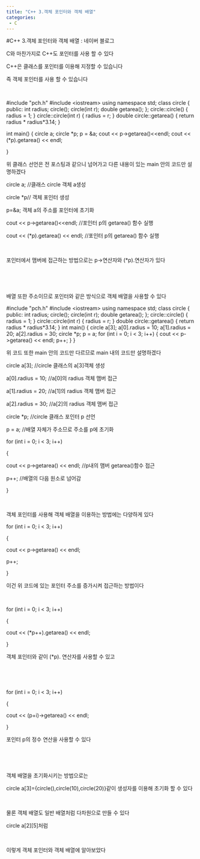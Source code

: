 ```yaml
---
title: "C++ 3.객체 포인터와 객체 배열"
categories:
 - C
---
```

#C++ 3.객체 포인터와 객체 배열 : 네이버 블로그
<div class="wrap_rabbit pcol2 _param(1) _postViewArea221672889074" id="post-view221672889074">
<!-- Rabbit HTML --><div class="se-viewer se-theme-default" lang="ko-KR">
<!-- SE_DOC_HEADER_END -->
<div class="se-main-container">
<div class="se-component se-text se-l-default" id="SE-183f4a46-13c7-4b83-8e3a-f5d0335fb77f">
<div class="se-component-content">
<div class="se-section se-section-text se-l-default">
<div class="se-module se-module-text"><!-- SE-TEXT { --><p class="se-text-paragraph se-text-paragraph-align-" id="SE-890f4d7a-fb53-4f01-acda-12113878bebe" style=""><span class="se-fs- se-ff-" id="SE-0699f14a-e83c-4639-9706-e4cae7dbb376" style="">C와 마찬가지로 C++도 포인터를 사용 할 수 있다</span></p><!-- } SE-TEXT --><!-- SE-TEXT { --><p class="se-text-paragraph se-text-paragraph-align-" id="SE-cb350db4-16dc-490c-9588-03e701dbfe6d" style=""><span class="se-fs- se-ff-" id="SE-6029d168-3858-4f85-9e1d-86101b21c07d" style="">C++은 클래스를 포인터를 이용해 지정할 수 있습니다</span></p><!-- } SE-TEXT --><!-- SE-TEXT { --><p class="se-text-paragraph se-text-paragraph-align-" id="SE-427d0657-ce1e-468e-bf5c-ca2638bf4cec" style=""><span class="se-fs- se-ff-" id="SE-b4a567bd-3de7-48a2-add9-bc1a2cfd125d" style="">즉 객체 포인터를 사용 할 수 있습니다</span></p><!-- } SE-TEXT --><!-- SE-TEXT { --><p class="se-text-paragraph se-text-paragraph-align-" id="SE-8ef0f731-97ce-4198-a883-c30f1e3e56ce" style=""><span class="se-fs- se-ff-" id="SE-09a597ff-8226-43aa-b205-09f0315a5d17" style="">​</span></p><!-- } SE-TEXT --></div>
</div>
</div>
</div> <div class="se-component se-code se-l-default" id="SE-abec60e0-df9c-4fc9-83af-3ac77aebec73">
<div class="se-component-content">
<div class="se-section se-section-code se-l-default">
<div class="se-module se-module-code se-fs-fs13">
<div class="se-code-source">
<div class="__se_code_view language-javascript">#include "pch.h"
#include &lt;iostream&gt;
using namespace std;
class circle {
public:
	int radius;
	circle();
	circle(int r);
	double getarea();
};
circle::circle() {
	radius = 1;
}
circle::circle(int r) {
	radius = r;
}
double circle::getarea() {
	return radius * radius*3.14;
}


int main() {
	circle a;
	circle *p;
	p = &amp;a;
	cout &lt;&lt; p-&gt;getarea()&lt;&lt;endl;
	cout &lt;&lt; (*p).getarea() &lt;&lt; endl;


}</div>
</div>
</div>
</div>
</div>
<script class="__se_module_data" data-module='{"type":"v2_code", "id" : "SE-abec60e0-df9c-4fc9-83af-3ac77aebec73"}' type="text/data"></script>
</div> <div class="se-component se-text se-l-default" id="SE-760fa27b-1d4e-4aa9-9447-ca57b599850a">
<div class="se-component-content">
<div class="se-section se-section-text se-l-default">
<div class="se-module se-module-text"><!-- SE-TEXT { --><p class="se-text-paragraph se-text-paragraph-align-" id="SE-15facd60-1445-4041-92a8-3688ab30d678" style=""><span class="se-fs- se-ff-" id="SE-42d195d2-33ab-43c9-adf5-4c9dc2dfaf58" style="">위 클래스 선언은 전 포스팅과 같으니 넘어가고 다른 내용이 있는 main 안의 코드만 설명하겠다</span></p><!-- } SE-TEXT --><!-- SE-TEXT { --><p class="se-text-paragraph se-text-paragraph-align-" id="SE-e5156350-36d3-4604-a5af-22c153b4deb5" style=""><span class="se-fs- se-ff-" id="SE-18bfae8a-70a8-4ca8-8eda-4c514320059b" style="">circle a; //클래스 circle 객체 a생성</span></p><!-- } SE-TEXT --><!-- SE-TEXT { --><p class="se-text-paragraph se-text-paragraph-align-" id="SE-a282b6d1-1c27-49b9-9408-5a734d43306b" style=""><span class="se-fs- se-ff-" id="SE-ee9dd8e9-610c-439d-9034-469707899466" style="">circle *p// 객체 포인터 생성</span></p><!-- } SE-TEXT --><!-- SE-TEXT { --><p class="se-text-paragraph se-text-paragraph-align-" id="SE-9027e84d-e9ca-40a2-bb4a-2dbb42138ea5" style=""><span class="se-fs- se-ff-" id="SE-c5a98abe-4ad8-45da-a235-ddbefa0167cb" style="">p=&amp;a; 객체  a의 주소를 포인터에 초기화</span></p><!-- } SE-TEXT --><!-- SE-TEXT { --><p class="se-text-paragraph se-text-paragraph-align-" id="SE-3be500a9-7dd4-4fb8-872b-49751b3c2101" style=""><span class="se-fs- se-ff-" id="SE-641e69c5-0346-4cee-9ba4-340f85143748" style="">cout &lt;&lt; p-&gt;getarea()&lt;&lt;endl; //포인터 p의 getarea() 함수 실행</span></p><!-- } SE-TEXT --><!-- SE-TEXT { --><p class="se-text-paragraph se-text-paragraph-align-" id="SE-3aacc4af-c832-4c7d-b312-c923e225328f" style=""><span class="se-fs- se-ff-" id="SE-ebea0007-e986-4965-8bef-1848850a2ecc" style="">cout &lt;&lt; (*p).getarea() &lt;&lt; endl; //포인터 p의 getarea() 함수 실행</span></p><!-- } SE-TEXT --><!-- SE-TEXT { --><p class="se-text-paragraph se-text-paragraph-align-" id="SE-a3621e13-0cfd-487e-a283-fa9367621f39" style=""><span class="se-fs- se-ff-" id="SE-367db521-945b-4d07-b505-3ad4abb2b026" style="">​</span></p><!-- } SE-TEXT --><!-- SE-TEXT { --><p class="se-text-paragraph se-text-paragraph-align-" id="SE-863ba313-8833-4f7f-a66d-e6c055bcfac9" style=""><span class="se-fs- se-ff-" id="SE-37faf0c5-de05-47dc-a4cb-e0b4c0dd5a8f" style="">포인터에서 맴버에 접근하는 방법으로는 p-&gt;연산자와 (*p).연산자가 있다</span></p><!-- } SE-TEXT --><!-- SE-TEXT { --><p class="se-text-paragraph se-text-paragraph-align-" id="SE-1ed5556b-653c-4a34-8f2b-d719fe84dd4a" style=""><span class="se-fs- se-ff-" id="SE-30600ea1-6ec7-46bd-ba52-007352c3e189" style="">​</span></p><!-- } SE-TEXT --><!-- SE-TEXT { --><p class="se-text-paragraph se-text-paragraph-align-" id="SE-82383e5a-7724-456d-a98f-2d08addc14ac" style=""><span class="se-fs- se-ff-" id="SE-edaf44c0-0d65-4ead-b9a2-98cc0b19422a" style="">​</span></p><!-- } SE-TEXT --><!-- SE-TEXT { --><p class="se-text-paragraph se-text-paragraph-align-" id="SE-ce77c07d-c36b-4b43-a9cd-76c0c6f8c671" style=""><span class="se-fs- se-ff-" id="SE-60cd7215-0ff0-48c7-a46c-f29c30eae1d6" style="">배열 또한 주소이므로 포인터와 같은 방식으로 객체 배열을 사용할 수 있다</span></p><!-- } SE-TEXT --></div>
</div>
</div>
</div> <div class="se-component se-code se-l-default" id="SE-4cd71de9-a368-47b9-b841-4749a2ec0028">
<div class="se-component-content">
<div class="se-section se-section-code se-l-default">
<div class="se-module se-module-code se-fs-fs13">
<div class="se-code-source">
<div class="__se_code_view language-javascript">#include "pch.h"
#include &lt;iostream&gt;
using namespace std;
class circle {
public:
	int radius;
	circle();
	circle(int r);
	double getarea();
};
circle::circle() {
	radius = 1;
}
circle::circle(int r) {
	radius = r;
}
double circle::getarea() {
	return radius * radius*3.14;
}
int main() {
	circle a[3];
	a[0].radius = 10;
	a[1].radius = 20;
	a[2].radius = 30;
	circle *p;
	p = a;
	for (int i = 0; i &lt; 3; i++)
	{
		cout &lt;&lt; p-&gt;getarea() &lt;&lt; endl;
		p++;
	}
}</div>
</div>
</div>
</div>
</div>
<script class="__se_module_data" data-module='{"type":"v2_code", "id" : "SE-4cd71de9-a368-47b9-b841-4749a2ec0028"}' type="text/data"></script>
</div> <div class="se-component se-text se-l-default" id="SE-278214bc-13f6-4f29-be06-ddc98b33d7fd">
<div class="se-component-content">
<div class="se-section se-section-text se-l-default">
<div class="se-module se-module-text"><!-- SE-TEXT { --><p class="se-text-paragraph se-text-paragraph-align-" id="SE-ae2bd6c4-6586-4029-b93a-051bacd65da6" style=""><span class="se-fs- se-ff-" id="SE-8034d9b3-2549-4481-9202-fa3156409cbd" style="">위 코드 또한 main 안의 코드만 다르므로 main 내의 코드만 설명하겠다</span></p><!-- } SE-TEXT --><!-- SE-TEXT { --><p class="se-text-paragraph se-text-paragraph-align-" id="SE-de89d6f0-a601-41d4-889b-01e4fb58fb26" style=""><span class="se-fs- se-ff-" id="SE-286ae816-4c56-4875-9801-b4d4839666f1" style="">circle a[3]; //circle 클래스의 a[3]객체 생성</span></p><!-- } SE-TEXT --><!-- SE-TEXT { --><p class="se-text-paragraph se-text-paragraph-align-" id="SE-4db941be-e455-4dfc-aee5-cd5cc8ea5e9a" style=""><span class="se-fs- se-ff-" id="SE-3dc279dd-f3c4-4987-baee-50c63e202aaa" style="">a[0].radius = 10; //a[0]의 radius 객체 맴버 접근 </span></p><!-- } SE-TEXT --><!-- SE-TEXT { --><p class="se-text-paragraph se-text-paragraph-align-" id="SE-813f5b97-4b88-4de0-b6a4-0e7ad20117aa" style=""><span class="se-fs- se-ff-" id="SE-2247951d-2a09-4eb5-98c4-5e6511cd3290" style="">a[1].radius = 20; //a[1]의 radius 객체 맴버 접근 </span></p><!-- } SE-TEXT --><!-- SE-TEXT { --><p class="se-text-paragraph se-text-paragraph-align-" id="SE-0506f429-4f01-454e-b0a1-a6da4edf1a41" style=""><span class="se-fs- se-ff-" id="SE-ad24fbe4-8728-4faf-9f58-abb558361834" style="">a[2].radius = 30; //a[2]의 radius 객체 맴버 접근 </span></p><!-- } SE-TEXT --><!-- SE-TEXT { --><p class="se-text-paragraph se-text-paragraph-align-" id="SE-170394e4-3db8-4b16-86aa-81f66cda2722" style=""><span class="se-fs- se-ff-" id="SE-8a0b309f-dbe1-4c2c-8f05-06e905f5cec1" style="">circle *p; //circle 클래스 포인터 p 선언</span></p><!-- } SE-TEXT --><!-- SE-TEXT { --><p class="se-text-paragraph se-text-paragraph-align-" id="SE-17990ac4-685d-4d67-bcd0-788a04d3047c" style=""><span class="se-fs- se-ff-" id="SE-67e15f0e-f034-4298-b54a-96831390a92a" style="">p = a; //배열 자체가 주소므로 주소를 p에 초기화</span></p><!-- } SE-TEXT --><!-- SE-TEXT { --><p class="se-text-paragraph se-text-paragraph-align-" id="SE-3c8bb826-b8b6-4514-b3ae-93cb17825869" style=""><span class="se-fs- se-ff-" id="SE-3f9f33a2-bc07-4056-9f1a-5c30318ffb44" style="">for (int i = 0; i &lt; 3; i++)</span></p><!-- } SE-TEXT --><!-- SE-TEXT { --><p class="se-text-paragraph se-text-paragraph-align-" id="SE-d2910176-3fd2-4cb0-a342-936b0e219f12" style=""><span class="se-fs- se-ff-" id="SE-f3a5a787-e6ba-49b6-9ad3-c1e176589890" style="">{</span></p><!-- } SE-TEXT --><!-- SE-TEXT { --><p class="se-text-paragraph se-text-paragraph-align-" id="SE-d31d8081-0e5a-4d22-9c44-34ac8a632838" style=""><span class="se-fs- se-ff-" id="SE-b6fe439f-6adc-4b7f-9eb1-ab860441cdf8" style="">cout &lt;&lt; p-&gt;getarea() &lt;&lt; endl; //p내의 맴버 getarea()함수 접근</span></p><!-- } SE-TEXT --><!-- SE-TEXT { --><p class="se-text-paragraph se-text-paragraph-align-" id="SE-b5068820-2f0a-4a86-9317-f455c305941b" style=""><span class="se-fs- se-ff-" id="SE-54b3142f-d690-4509-bf97-699b49ce73b3" style="">p++; //배열의 다음 원소로 넘어감</span></p><!-- } SE-TEXT --><!-- SE-TEXT { --><p class="se-text-paragraph se-text-paragraph-align-" id="SE-e0ae70d1-977b-401c-bea7-801d283063bb" style=""><span class="se-fs- se-ff-" id="SE-569ff11e-3793-4877-8f0f-24bb6d18f28a" style="">}</span></p><!-- } SE-TEXT --><!-- SE-TEXT { --><p class="se-text-paragraph se-text-paragraph-align-" id="SE-94a1ede1-c9e0-4f06-b74e-3c736fd7cf5d" style=""><span class="se-fs- se-ff-" id="SE-1ff22edd-8d2e-4ec3-8454-ae94e2fa67d1" style="">​</span></p><!-- } SE-TEXT --><!-- SE-TEXT { --><p class="se-text-paragraph se-text-paragraph-align-" id="SE-fc6a14b6-2eb4-4e27-8cf6-a8d951e69eff" style=""><span class="se-fs- se-ff-" id="SE-c9ba9d04-1d2a-42fd-8db6-b3222b92b1d6" style="">객체 포인터를 사용해 객체 배열을 이용하는 방법에는 다양하게 있다</span></p><!-- } SE-TEXT --><!-- SE-TEXT { --><p class="se-text-paragraph se-text-paragraph-align-" id="SE-01cc00f7-65b8-4c52-b41b-d07f0273b2c2" style=""><span class="se-fs- se-ff-" id="SE-75ccf39b-fef0-4139-9e9a-be8512c9b2bb" style="">for (int i = 0; i &lt; 3; i++)</span></p><!-- } SE-TEXT --><!-- SE-TEXT { --><p class="se-text-paragraph se-text-paragraph-align-" id="SE-a03086c0-7c67-4195-98ab-e3bbb2d5369d" style=""><span class="se-fs- se-ff-" id="SE-a6b22115-ff3b-49f2-9d74-5683eea3e158" style="">{</span></p><!-- } SE-TEXT --><!-- SE-TEXT { --><p class="se-text-paragraph se-text-paragraph-align-" id="SE-dec62868-beee-4a63-9785-0913503d2cda" style=""><span class="se-fs- se-ff-" id="SE-7f6e760d-c291-40a1-98c8-98f61a339915" style="">cout &lt;&lt; p-&gt;getarea() &lt;&lt; endl;</span></p><!-- } SE-TEXT --><!-- SE-TEXT { --><p class="se-text-paragraph se-text-paragraph-align-" id="SE-ef59844f-86d0-4ad5-a970-55d1035b5903" style=""><span class="se-fs- se-ff-" id="SE-a48302ca-c141-45e1-aff4-92e17b622de5" style="">p++;</span></p><!-- } SE-TEXT --><!-- SE-TEXT { --><p class="se-text-paragraph se-text-paragraph-align-" id="SE-b883ffb7-2eef-43d6-9aa1-f1cf7b788b9a" style=""><span class="se-fs- se-ff-" id="SE-e440e4ae-11c6-45d3-829e-55c29cacb2f6" style="">}</span></p><!-- } SE-TEXT --><!-- SE-TEXT { --><p class="se-text-paragraph se-text-paragraph-align-" id="SE-2e08a7e9-1bab-4787-9aad-89d38505b862" style=""><span class="se-fs- se-ff-" id="SE-e2cc94d8-5ffe-4fd9-80e7-e7d6fc2e0766" style="">이건 위 코드에 있는 포인터 주소를 증가시켜 접근하는 방법이다</span></p><!-- } SE-TEXT --><!-- SE-TEXT { --><p class="se-text-paragraph se-text-paragraph-align-" id="SE-ceb92902-662b-4fb6-9845-5107669709b6" style=""><span class="se-fs- se-ff-" id="SE-9225ede1-78fc-43b5-a65d-909b8006b28a" style="">​</span></p><!-- } SE-TEXT --><!-- SE-TEXT { --><p class="se-text-paragraph se-text-paragraph-align-" id="SE-6efbb614-2b32-4167-a133-2df62c7e6b81" style=""><span class="se-fs- se-ff-" id="SE-a6f6072f-41ef-435d-8e0b-c8c1769da55f" style="">for (int i = 0; i &lt; 3; i++)</span></p><!-- } SE-TEXT --><!-- SE-TEXT { --><p class="se-text-paragraph se-text-paragraph-align-" id="SE-4863479d-1bb4-4366-815e-cef318e31579" style=""><span class="se-fs- se-ff-" id="SE-4824ab06-7c5b-4de7-a4d7-d1b593e5ad31" style="">{</span></p><!-- } SE-TEXT --><!-- SE-TEXT { --><p class="se-text-paragraph se-text-paragraph-align-" id="SE-278f4d76-ec76-46df-983b-03a4ce569cf5" style=""><span class="se-fs- se-ff-" id="SE-f6cbe3b7-d586-450a-931d-a8807292617a" style="">cout &lt;&lt; (*p++).getarea() &lt;&lt; endl;</span></p><!-- } SE-TEXT --><!-- SE-TEXT { --><p class="se-text-paragraph se-text-paragraph-align-" id="SE-1736e660-6380-45d5-86d6-e8d0ae87a5bd" style=""><span class="se-fs- se-ff-" id="SE-ab431035-6d08-4dc6-b60d-eff034c0c62a" style="">}</span></p><!-- } SE-TEXT --><!-- SE-TEXT { --><p class="se-text-paragraph se-text-paragraph-align-" id="SE-b475b88c-2d75-4ec1-86d3-50a130e1709a" style=""><span class="se-fs- se-ff-" id="SE-34f0357c-931d-470f-8344-2e61dc9cca89" style="">객체 포인터와 같이 (*p). 연산자를 사용할 수 있고</span></p><!-- } SE-TEXT --><!-- SE-TEXT { --><p class="se-text-paragraph se-text-paragraph-align-" id="SE-fa1ee3a4-816b-4ef9-837d-cb6055d79512" style=""><span class="se-fs- se-ff-" id="SE-e0c00f37-172f-47f7-bc12-b0196ca790c3" style="">​</span></p><!-- } SE-TEXT --><!-- SE-TEXT { --><p class="se-text-paragraph se-text-paragraph-align-" id="SE-4ab20166-f37f-4a71-a5f3-781b2c3ecc5d" style=""><span class="se-fs- se-ff-" id="SE-523cb69c-ed46-47b8-8c50-c4cab4a9f7d2" style="">​</span></p><!-- } SE-TEXT --><!-- SE-TEXT { --><p class="se-text-paragraph se-text-paragraph-align-" id="SE-845ffb6f-4399-4151-bd5a-e40ce165b9e8" style=""><span class="se-fs- se-ff-" id="SE-2c1d4747-e6b0-42dd-b5bc-2866439002f9" style="">for (int i = 0; i &lt; 3; i++)</span></p><!-- } SE-TEXT --><!-- SE-TEXT { --><p class="se-text-paragraph se-text-paragraph-align-" id="SE-35e7c1bd-2c92-4301-a419-79c7d6965f03" style=""><span class="se-fs- se-ff-" id="SE-4fb5dd9a-116e-460e-bcfc-9c674fcbcdf2" style="">{</span></p><!-- } SE-TEXT --><!-- SE-TEXT { --><p class="se-text-paragraph se-text-paragraph-align-" id="SE-df7a3ac1-d9fa-40fe-94db-b4f46745146f" style=""><span class="se-fs- se-ff-" id="SE-6298d1dc-ce41-475d-9454-b0b509c0c269" style="">cout &lt;&lt; (p+i)-&gt;getarea() &lt;&lt; endl;</span></p><!-- } SE-TEXT --><!-- SE-TEXT { --><p class="se-text-paragraph se-text-paragraph-align-" id="SE-31aa7589-90a2-4994-87ce-e9c82150bde0" style=""><span class="se-fs- se-ff-" id="SE-e5cf42f9-9192-4231-ae4e-a919e1f1f8db" style="">}</span></p><!-- } SE-TEXT --><!-- SE-TEXT { --><p class="se-text-paragraph se-text-paragraph-align-" id="SE-f49acb86-1b78-417c-bd2e-2051956f247c" style=""><span class="se-fs- se-ff-" id="SE-1bdf4162-5b4a-4dc7-afd1-ea149dd2e59b" style="">포인터 p의 정수 연산을 사용할 수 있다</span></p><!-- } SE-TEXT --><!-- SE-TEXT { --><p class="se-text-paragraph se-text-paragraph-align-" id="SE-cb483afb-ab82-452d-a9c3-ee3911300f06" style=""><span class="se-fs- se-ff-" id="SE-29dc1fe4-c3a2-4924-a8dc-85e09d882bae" style="">​</span></p><!-- } SE-TEXT --><!-- SE-TEXT { --><p class="se-text-paragraph se-text-paragraph-align-" id="SE-37113468-71dc-4243-9666-08286c55b271" style=""><span class="se-fs- se-ff-" id="SE-620502c5-2fc3-47e9-bdf7-92e5b1205af0" style="">​</span></p><!-- } SE-TEXT --><!-- SE-TEXT { --><p class="se-text-paragraph se-text-paragraph-align-" id="SE-dd39bc09-2bfb-45ac-ba16-9c6ac27ed61f" style=""><span class="se-fs- se-ff-" id="SE-4b213436-8da2-41c7-b3b1-81c97c073b31" style="">객체 배열을 초기화시키는 방법으로는 </span></p><!-- } SE-TEXT --><!-- SE-TEXT { --><p class="se-text-paragraph se-text-paragraph-align-" id="SE-bac53889-7dbd-40c3-bf35-8bb9be0e6f26" style=""><span class="se-fs- se-ff-" id="SE-b137a5ec-d0ac-4d4c-ba81-7ff4e087f807" style="">circle a[3]={circle(),circle(10),circle(20)}같이 생성자를 이용해 초기화 할 수 있다</span></p><!-- } SE-TEXT --><!-- SE-TEXT { --><p class="se-text-paragraph se-text-paragraph-align-" id="SE-eff98e1e-49cb-4759-a4cc-294ccb05c328" style=""><span class="se-fs- se-ff-" id="SE-0208cf7b-b6dd-4a1f-be88-7fed090795ce" style="">​</span></p><!-- } SE-TEXT --><!-- SE-TEXT { --><p class="se-text-paragraph se-text-paragraph-align-" id="SE-257790f0-c508-43d7-9695-cccc3cd5207e" style=""><span class="se-fs- se-ff-" id="SE-85f8f675-6484-45ba-ac8e-fbe77f836f17" style="">물론 객체 배열도 일반 배열처럼 다차원으로 만들 수 있다</span></p><!-- } SE-TEXT --><!-- SE-TEXT { --><p class="se-text-paragraph se-text-paragraph-align-" id="SE-b09050c5-ca28-49d3-8ba9-b780b90d718c" style=""><span class="se-fs- se-ff-" id="SE-f9f1d971-d2cf-4ce8-95af-835f1025a0ae" style="">circle a[2][5]처럼</span></p><!-- } SE-TEXT --><!-- SE-TEXT { --><p class="se-text-paragraph se-text-paragraph-align-" id="SE-90c4bfcb-3130-48d1-bb26-1b3f5a8d4c4e" style=""><span class="se-fs- se-ff-" id="SE-d87f13d4-49c2-401b-89f3-8e098a167fb8" style="">​</span></p><!-- } SE-TEXT --><!-- SE-TEXT { --><p class="se-text-paragraph se-text-paragraph-align-" id="SE-0f75c592-3901-4a5a-b9e7-182c5fd9e586" style=""><span class="se-fs- se-ff-" id="SE-45033ad4-0215-4c97-a70b-8985b1f7dc92" style="">이렇게 객체 포인터와 객체 배열에 알아보았다</span></p><!-- } SE-TEXT --><!-- SE-TEXT { --><p class="se-text-paragraph se-text-paragraph-align-" id="SE-0042b484-41b5-4671-8abe-2ca68616f592" style=""><span class="se-fs- se-ff-" id="SE-602ea46e-f2b8-4bfd-a763-aed1b0195d9e" style="">​</span></p><!-- } SE-TEXT --></div>
</div>
</div>
</div> </div>
</div>
</div>